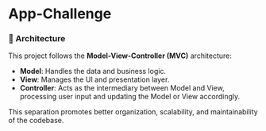 # App-Challenge

### 🧱 Architecture

This project follows the **Model-View-Controller (MVC)** architecture:

- **Model**: Handles the data and business logic.
- **View**: Manages the UI and presentation layer.
- **Controller**: Acts as the intermediary between Model and View, processing user input and updating the Model or View accordingly.

This separation promotes better organization, scalability, and maintainability of the codebase.
